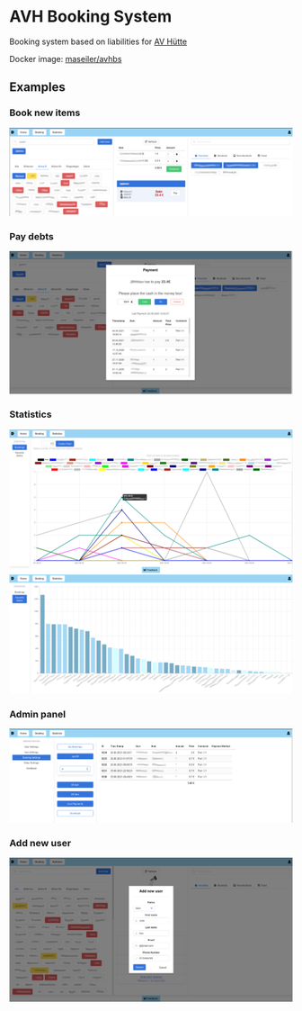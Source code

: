 # AVH Booking System

Booking system based on liabilities for [AV Hütte](https://www.av-huette.de/)   

Docker image: [maseiler/avhbs](https://hub.docker.com/repository/docker/maseiler/avhbs)

## Examples
### Book new items
![Alt text](.examples/booking.png  "Book new items")
### Pay debts
![Alt text](.examples/payment.png  "Pay debts")
### Statistics
![Alt text](.examples/statistics_bookings.png  "Booking statistics")
![Alt text](.examples/statistics_items.png  "Item statistics")
### Admin panel
![Alt text](.examples/settings_bookings.png  "Booking settings")
### Add new user
![Alt text](.examples/add_user.png  "Add user")